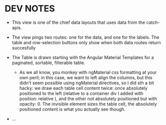# DEV NOTES

- This view is one of the chief data layouts that uses data from the catch-apis.

- The view pings two routes: one for the data, and one for the labels. The table and row-selection buttons only show when both data routes return succesfully

- The Table is drawn starting with the Angular Material Templates for a paginated, sortable, filterable table.

  - As we all know, you monkey with ngMaterial css formatting at your own peril; in this case, we want to left align the columns, but this didn't seem possible using ngMaterial directives, so I did sth a bit hacky: we draw each table cell content twice: once absolutely positioned to the left (relative to a container div I added with position: relative ), and the other not absolutely positioned but with opacity: 0. The invisible element sizes the table cell, the absolutely positioned content is what you actually see though.

- ...
